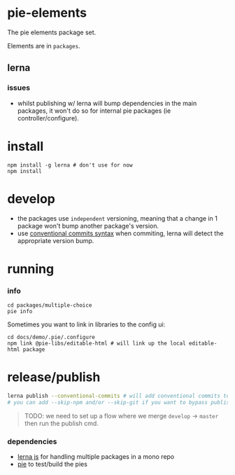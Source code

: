 # pie-elements

The pie elements package set.

Elements are in `packages`.


## lerna


### issues 

* whilst publishing w/ lerna will bump dependencies in the main packages, it won't do so for internal pie packages (ie controller/configure).

# install

```shell
npm install -g lerna # don't use for now
npm install
```

# develop

* the packages use `independent` versioning, meaning that a change in 1 package won't bump another package's version.
* use [conventional commits syntax][ccs] when commiting, lerna will detect the appropriate version bump.

# running

### info
```shell
cd packages/multiple-choice
pie info
```
Sometimes you want to link in libraries to the config ui: 

```
cd docs/demo/.pie/.configure
npm link @pie-libs/editable-html # will link up the local editable-html package
```

# release/publish

```bash
lerna publish --conventional-commits # will add conventional commits to each packages CHANGELOG.md
# you can add --skip-npm and/or --skip-git if you want to bypass publishing to either.
```

> TODO: we need to set up a flow where we merge `develop` -> `master` then run the publish cmd.

### dependencies
* [lerna js][lerna] for handling multiple packages in a mono repo
* [pie][pie] to test/build the pies

[lerna]: https://lernajs.io/
[pie]: http://pie-framework.org
[ccs]: https://conventionalcommits.org/
